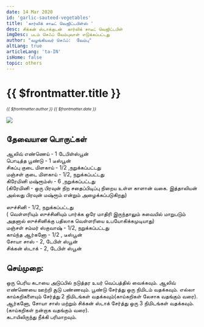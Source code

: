 ```yaml
---
date: 14 Mar 2020
id: 'garlic-sauteed-vegetables'
title: 'கார்லிக் சாடீட் வெஜிட்டபிள்ஸ் '
desc: சிக்கன் ஸ்டாக்குடன்  கார்லிக் சாடீட் வெஜிட்டபிள்
imgDesc: படம் செஃப் வேம்புவாள் எடுக்கப்பட்டது
author: "வழங்கியவர் செஃப்:  வேம்பு"
altLang: true
articleLang: 'ta-IN'
isHome: false
topic: others
---
```


<altLang />

# {{ $frontmatter.title }}
<i style="font-size: 0.75em;"> {{ $frontmatter.author }} {{ $frontmatter.date }} </i>

![](/img/others/garlic-sauteed-vegetables/_thumbnail.png)

## தேவையான பொருட்கள் 

ஆலிவ் எண்ணெய் - 1 டேபிள்ஸ்பூன்   
பொடித்த பூண்டு - 1 டீஸ்பூன்  
சிகப்பு குடை மிளகாய் - 1/2 ,நறுக்கப்பட்டது  
மஞ்சள் குடை மிளகாய் - 1/2,  நறுக்கப்பட்டது  
கிரேமினி  மஷ்ரூம்ஸ் - 6 ,நறுக்கப்பட்டது  
(கிரேமினி - ஒரு பிரவுன் நிற சதைப்பிடிப்பு நிறைய உள்ள காளான் வகை. இத்தாலியன் அல்லது பிரவுன்  மஷ்ரூம் என்றும் அழைக்கப்படுகிறது)  

ஸுச்சினி - 1/2,  நறுக்கப்பட்டது  
( வெள்ளரியும் ஸுச்சினியும் பார்க்க ஒரே மாதிரி இருந்தாலும் சுவையில் மாறுபடும் அதனால் ஸுச்சினிக்கு பதிலாக வெள்ளரியை உபயோகிக்கமுடியாது)   
மஞ்சள் சம்மர் ஸ்குவாஷ்  - 1/2,  நறுக்கப்பட்டது  
காய்ந்த ஆர்கனோ - 1/2 , டீஸ்பூன்  
சோயா சாஸ் - 2, டேபிள் ஸ்பூன்  
சிக்கன் ஸ்டாக்  - 2, டேபிள் ஸ்பூன்  

## செய்முறை:

ஒரு பெரிய கடாயை அடுப்பில் நடுத்தர உயர் வெப்பத்தில்  வைக்கவும்.
ஆலிவ் எண்ணெயை  ஊற்றி சூடு பண்ணவும். பூண்டு சேர்த்து ஒரு நிமிடம்  வதக்கவும். 
எல்லா காய்கறிகளையும் சேர்த்து 2 நிமிடங்கள் வதக்கவும்(காய்கறிகள் லேசாக வதங்கும் வரை).  
ஆர்கனோ, சோயா சாஸ் மற்றும் சிக்கன் ஸ்டாக் சேர்த்து ஒரு 3  நிமிடங்கள் வதக்கவும்.(காய்கறிகள் நன்றாக வதங்கும் வரை).  
கடாயிலிருந்து நீக்கி பரிமாறவும்.

